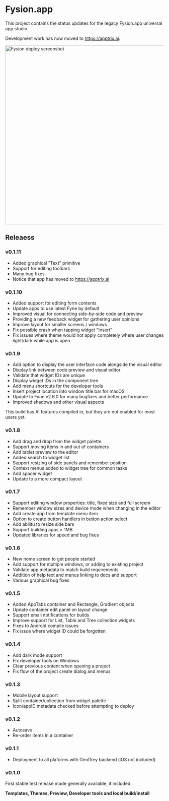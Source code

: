 # Fysion.app

This project contains the status updates for the legacy Fysion.app universal app studio.

Development work has now moved to https://apptrix.ai.

<img width="568" alt="Fysion deploy screenshot" src="https://github.com/user-attachments/assets/3bd68c5c-200b-48d8-a30e-2db4c10d7344">

## Releaess

### v0.1.11

* Added graphical "Text" primitive
* Support for editing toolbars
* Many bug fixes
* Notice that app has moved to https://apptrix.ai

### v0.1.10

* Added support for editing form contents
* Update apps to use latest Fyne by default
* Improved visual for connecting side-by-side code and preview
* Providing a new feedback widget for gathering user opinions
* Improve layout for smaller screens / windows
* Fix possible crash when tapping widget "Insert"
* Fix issues where theme would not apply completely where user changes light/dark while app is open

### v0.1.9

* Add option to display the user interface code alongside the visual editor
* Display link between code preview and visual editor
* Validate that widget IDs are unique
* Display widget IDs in the component tree
* Add menu shortcuts for the developer tools
* Insert project location into window title bar for macOS
* Update to Fyne v2.6.0 for many bugfixes and better performance
* Improved shadows and other visual aspects

This build has AI features compiled in, but they are not enabled for most users yet.

### v0.1.8

* Add drag and drop from the widget palette
* Support moving items in and out of containers
* Add tablet preview to the editor
* Added search to widget list
* Support resizing of side panels and remember position
* Context menus added to widget tree for common tasks
* Add spacer widget
* Update to a more compact layout

### v0.1.7

* Support editing window properties: title, fixed size and full screem
* Remember window sizes and device mode when changing in the editor
* Add create app from template menu item
* Option to create button handlers in button action select
* Add abilitu to resize side bars
* Support building apps > 1MB
* Updated libraries for speed and bug fixes

### v0.1.6

* New home screen to get people started
* Add support for multiple windows, or adding to existing project
* Validate app metadata to match build requirements
* Addition of help text and menus linking to docs and support
* Various graphical bug fixes

### v0.1.5

* Added AppTabs container and Rectangle, Gradient objects
* Update container edit panel on layout change
* Support email notifications for builds
* Improve support for List, Table and Tree collection widgets
* Fixes to Android compile issues
* Fix issue where widget ID could be forgotten

### v0.1.4

* Add dark mode support
* Fix developer tools on Windows
* Clear previous content when opening a project
* Fix flow of the project create dialog and menus

### v0.1.3

* Mobile layout support
* Split container/collection from widget palette
* Icon/appID metadata checked before attempting to deploy

### v0.1.2

* Autosave
* Re-order items in a container

### v0.1.1

* Deployment to all plaforms with Geoffrey backend (iOS not included)

### v0.1.0

First stable test release made generally available, it included:

**Templates, Themes, Preview, Developer tools and local build/install**
